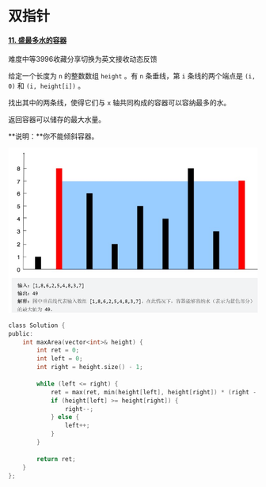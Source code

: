 # 双指针

#### [11. 盛最多水的容器](https://leetcode.cn/problems/container-with-most-water/)

难度中等3996收藏分享切换为英文接收动态反馈

给定一个长度为 `n` 的整数数组 `height` 。有 `n` 条垂线，第 `i` 条线的两个端点是 `(i, 0)` 和 `(i, height[i])` 。

找出其中的两条线，使得它们与 `x` 轴共同构成的容器可以容纳最多的水。

返回容器可以储存的最大水量。

**说明：**你不能倾斜容器。

![image-20230101155253189](figs\08-双指针.assets\image-20230101155253189.png)

```c
class Solution {
public:
    int maxArea(vector<int>& height) {
        int ret = 0;
        int left = 0;
        int right = height.size() - 1;

        while (left <= right) {
            ret = max(ret, min(height[left], height[right]) * (right - left));
            if (height[left] >= height[right]) {
                right--;
            } else {
                left++;
            }
        }

        return ret;
    }
};
```

